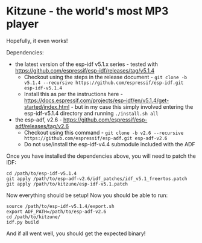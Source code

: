 # Kitzune - the world's most MP3 player

Hopefully, it even works!

Dependencies:
* the latest version of the esp-idf v5.1.x series - tested with https://github.com/espressif/esp-idf/releases/tag/v5.1.4
  * Checkout using the steps in the release document - `git clone -b v5.1.4 --recursive https://github.com/espressif/esp-idf.git esp-idf-v5.1.4`
  * Install this as per the instructions here - https://docs.espressif.com/projects/esp-idf/en/v5.1.4/get-started/index.html - but in my case this simply involved entering the esp-idf-v5.1.4 directory and running `./install.sh all`
* the esp-adf, v2.6 - https://github.com/espressif/esp-adf/releases/tag/v2.6
  * Checkout using this command - `git clone -b v2.6 --recursive https://github.com/espressif/esp-adf.git esp-adf-v2.6`
  * Do not use/install the esp-idf-v4.4 submodule included with the ADF

Once you have installed the dependencies above, you will need to patch the IDF:
```
cd /path/to/esp-idf-v5.1.4
git apply /path/to/esp-adf-v2.6/idf_patches/idf_v5.1_freertos.patch
git apply /path/to/kitzune/esp-idf-v5.1.patch
```

Now everything should be setup! Now you should be able to run:
```
source /path/to/esp-idf-v5.1.4/export.sh
export ADF_PATH=/path/to/esp-adf-v2.6
cd /path/to/kitzune/
idf.py build
```

And if all went well, you should get the expected binary!
